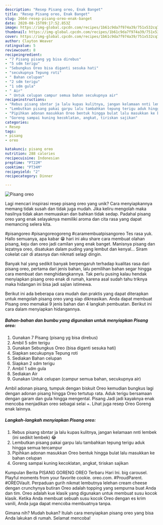 ```yaml
---
description: "Resep Pisang oreo, Enak Banget"
title: "Resep Pisang oreo, Enak Banget"
slug: 2664-resep-pisang-oreo-enak-banget
date: 2020-08-15T09:17:52.853Z
image: https://img-global.cpcdn.com/recipes/1b61c9da7f974a39/751x532cq70/pisang-oreo-foto-resep-utama.jpg
thumbnail: https://img-global.cpcdn.com/recipes/1b61c9da7f974a39/751x532cq70/pisang-oreo-foto-resep-utama.jpg
cover: https://img-global.cpcdn.com/recipes/1b61c9da7f974a39/751x532cq70/pisang-oreo-foto-resep-utama.jpg
author: Clayton Weaver
ratingvalue: 5
reviewcount: 8
recipeingredient:
- "7 Pisang pisang yg bisa direbus"
- "5 sdm terigu"
- "Sebungkus Oreo bisa diganti sesuka hati"
- "secukupnya Tepung roti"
- " Bahan celupan"
- "2 sdm terigu"
- "1 sdm gula"
- " Air"
- " Untuk celupan campur semua bahan secukupnya air"
recipeinstructions:
- "Rebus pisang sbntar ja lalu kupas kulitnya, jangan kelamaan nnti lembek (ini sedikit lembek) 😂"
- "Lembutkan pisang pakai garpu lalu tambahkan tepung terigu aduk hingga semua tercampur"
- "Pipihkan adonan masukkan Oreo bentuk hingga bulat lalu masukkan ke bahan celupan"
- "Goreng sampai kuning kecoklatan, angkat, tiriskan sajikan"
categories:
- Resep
tags:
- pisang
- oreo

katakunci: pisang oreo 
nutrition: 288 calories
recipecuisine: Indonesian
preptime: "PT22M"
cooktime: "PT34M"
recipeyield: "2"
recipecategory: Dinner

---
```



![Pisang oreo](https://img-global.cpcdn.com/recipes/1b61c9da7f974a39/751x532cq70/pisang-oreo-foto-resep-utama.jpg)

Lagi mencari inspirasi resep pisang oreo yang unik? Cara menyiapkannya memang tidak susah dan tidak juga mudah. Jika keliru mengolah maka hasilnya tidak akan memuaskan dan bahkan tidak sedap. Padahal pisang oreo yang enak selayaknya memiliki aroma dan cita rasa yang dapat memancing selera kita.

#pisangoreo #pisangoreogoreng #caramembuatpisangoreo Tes rasa yuk. Hallo semuanya, apa kabar 😁 hari ini aku share cara membuat olahan pisang, keju dan oreo jadi camilan yang enak banget. Manisnya pisang dan lezatnya oreo, disatukan dalam puding yang lembut dan kenyal… Siram cokelat cair di atasnya dan nikmati selagi dingin.

Banyak hal yang sedikit banyak berpengaruh terhadap kualitas rasa dari pisang oreo, pertama dari jenis bahan, lalu pemilihan bahan segar hingga cara membuat dan menghidangkannya. Tak perlu pusing kalau hendak menyiapkan pisang oreo enak di rumah, karena asal sudah tahu triknya maka hidangan ini bisa jadi sajian istimewa.


Berikut ini ada beberapa cara mudah dan praktis yang dapat diterapkan untuk mengolah pisang oreo yang siap dikreasikan. Anda dapat membuat Pisang oreo memakai 9 jenis bahan dan 4 langkah pembuatan. Berikut ini cara dalam menyiapkan hidangannya.

<!--inarticleads1-->

##### Bahan-bahan dan bumbu yang digunakan untuk menyiapkan Pisang oreo:

1. Gunakan 7 Pisang (pisang yg bisa direbus)
1. Ambil 5 sdm terigu
1. Gunakan Sebungkus Oreo (bisa diganti sesuka hati)
1. Siapkan secukupnya Tepung roti
1. Sediakan  Bahan celupan
1. Siapkan 2 sdm terigu
1. Ambil 1 sdm gula
1. Sediakan  Air
1. Gunakan  Untuk celupan (campur semua bahan, secukupnya air)


Ambil adonan pisang, tumpuk dengan biskuit Oreo kemudian bungkus lagi dengan adonan pisang hingga Oreo tertutup rata. Aduk terigu bersamaan dengan garam dan gula hingga mengental. Pisang Jadi jadi kayaknya enak mencoba menjadikan oreo sebagai selai +. Lihat juga resep Oreo Goreng enak lainnya. 

<!--inarticleads2-->

##### Langkah-langkah menyiapkan Pisang oreo:

1. Rebus pisang sbntar ja lalu kupas kulitnya, jangan kelamaan nnti lembek (ini sedikit lembek) 😂
1. Lembutkan pisang pakai garpu lalu tambahkan tepung terigu aduk hingga semua tercampur
1. Pipihkan adonan masukkan Oreo bentuk hingga bulat lalu masukkan ke bahan celupan
1. Goreng sampai kuning kecoklatan, angkat, tiriskan sajikan


Kumpulan Berita PISANG GORENG OREO Terbaru Hari Ini. big carousel. Playful moments from your favorite cookie. oreo.com. #ProudParent. #OREOVault. Perpaduan gurih nikmat lembutnya lelehan cream cheese dengan crunchynya butiran Oreo adalah topping yang sempurna buat Anda dan tim. Oreo adalah kue klasik yang digunakan untuk membuat susu kocok klasik. Ketika Anda membuat sebuah susu kocok Oreo dengan es krim vanili, Anda juga dapat mencoba membuatnya tanpa. 

Gimana nih? Mudah bukan? Itulah cara menyiapkan pisang oreo yang bisa Anda lakukan di rumah. Selamat mencoba!
